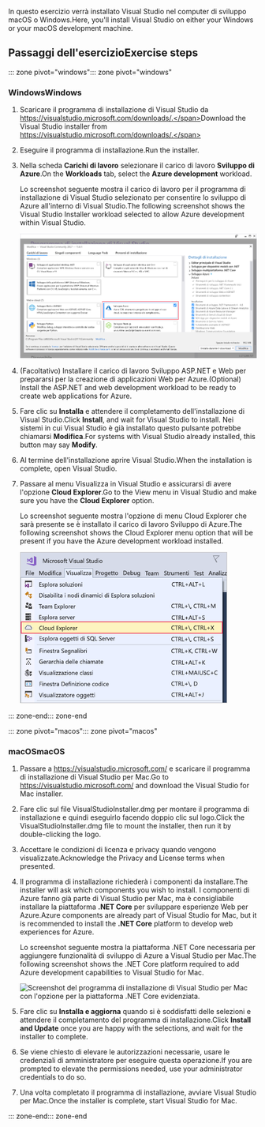 <span data-ttu-id="96978-101">In questo esercizio verrà installato Visual Studio nel computer di sviluppo macOS o Windows.</span><span class="sxs-lookup"><span data-stu-id="96978-101">Here, you'll install Visual Studio on either your Windows or your macOS development machine.</span></span>

## <a name="exercise-steps"></a><span data-ttu-id="96978-102">Passaggi dell'esercizio</span><span class="sxs-lookup"><span data-stu-id="96978-102">Exercise steps</span></span>

<span data-ttu-id="96978-103">::: zone pivot="windows"</span><span class="sxs-lookup"><span data-stu-id="96978-103">::: zone pivot="windows"</span></span>

### <a name="windows"></a><span data-ttu-id="96978-104">Windows</span><span class="sxs-lookup"><span data-stu-id="96978-104">Windows</span></span>

1. <span data-ttu-id="96978-105">Scaricare il programma di installazione di Visual Studio da https://visualstudio.microsoft.com/downloads/.</span><span class="sxs-lookup"><span data-stu-id="96978-105">Download the Visual Studio installer from https://visualstudio.microsoft.com/downloads/.</span></span>

1. <span data-ttu-id="96978-106">Eseguire il programma di installazione.</span><span class="sxs-lookup"><span data-stu-id="96978-106">Run the installer.</span></span>

1. <span data-ttu-id="96978-107">Nella scheda **Carichi di lavoro** selezionare il carico di lavoro **Sviluppo di Azure**.</span><span class="sxs-lookup"><span data-stu-id="96978-107">On the **Workloads** tab, select the **Azure development** workload.</span></span>

    <span data-ttu-id="96978-108">Lo screenshot seguente mostra il carico di lavoro per il programma di installazione di Visual Studio selezionato per consentire lo sviluppo di Azure all'interno di Visual Studio.</span><span class="sxs-lookup"><span data-stu-id="96978-108">The following screenshot shows the Visual Studio Installer workload selected to allow Azure development within Visual Studio.</span></span>

    ![Screenshot del programma di installazione di Visual Studio con il carico di lavoro di sviluppo di Azure evidenziato.](../media/5-select-azure-workload.png)

1. <span data-ttu-id="96978-110">(Facoltativo) Installare il carico di lavoro Sviluppo ASP.NET e Web per prepararsi per la creazione di applicazioni Web per Azure.</span><span class="sxs-lookup"><span data-stu-id="96978-110">(Optional) Install the ASP.NET and web development workload to be ready to create web applications for Azure.</span></span>

1. <span data-ttu-id="96978-111">Fare clic su **Installa** e attendere il completamento dell'installazione di Visual Studio.</span><span class="sxs-lookup"><span data-stu-id="96978-111">Click **Install**, and wait for Visual Studio to install.</span></span> <span data-ttu-id="96978-112">Nei sistemi in cui Visual Studio è già installato questo pulsante potrebbe chiamarsi **Modifica**.</span><span class="sxs-lookup"><span data-stu-id="96978-112">For systems with Visual Studio already installed, this button may say **Modify**.</span></span>

1. <span data-ttu-id="96978-113">Al termine dell'installazione aprire Visual Studio.</span><span class="sxs-lookup"><span data-stu-id="96978-113">When the installation is complete, open Visual Studio.</span></span>

1. <span data-ttu-id="96978-114">Passare al menu Visualizza in Visual Studio e assicurarsi di avere l'opzione **Cloud Explorer**.</span><span class="sxs-lookup"><span data-stu-id="96978-114">Go to the View menu in Visual Studio and make sure you have the **Cloud Explorer** option.</span></span>

    <span data-ttu-id="96978-115">Lo screenshot seguente mostra l'opzione di menu Cloud Explorer che sarà presente se è installato il carico di lavoro Sviluppo di Azure.</span><span class="sxs-lookup"><span data-stu-id="96978-115">The following screenshot shows the Cloud Explorer menu option that will be present if you have the Azure development workload installed.</span></span>

    ![Screenshot del menu Visualizza di Visual Studio con l'opzione di menu Cloud Explorer evidenziata.](../media/5-verify-cloud-explorer.png)

<span data-ttu-id="96978-117">::: zone-end</span><span class="sxs-lookup"><span data-stu-id="96978-117">::: zone-end</span></span>

<span data-ttu-id="96978-118">::: zone pivot="macos"</span><span class="sxs-lookup"><span data-stu-id="96978-118">::: zone pivot="macos"</span></span>

### <a name="macos"></a><span data-ttu-id="96978-119">macOS</span><span class="sxs-lookup"><span data-stu-id="96978-119">macOS</span></span>

1. <span data-ttu-id="96978-120">Passare a https://visualstudio.microsoft.com/ e scaricare il programma di installazione di Visual Studio per Mac.</span><span class="sxs-lookup"><span data-stu-id="96978-120">Go to https://visualstudio.microsoft.com/ and download the Visual Studio for Mac installer.</span></span>

1. <span data-ttu-id="96978-121">Fare clic sul file VisualStudioInstaller.dmg per montare il programma di installazione e quindi eseguirlo facendo doppio clic sul logo.</span><span class="sxs-lookup"><span data-stu-id="96978-121">Click the VisualStudioInstaller.dmg file to mount the installer, then run it by double-clicking the logo.</span></span>

1. <span data-ttu-id="96978-122">Accettare le condizioni di licenza e privacy quando vengono visualizzate.</span><span class="sxs-lookup"><span data-stu-id="96978-122">Acknowledge the Privacy and License terms when presented.</span></span>

1. <span data-ttu-id="96978-123">Il programma di installazione richiederà i componenti da installare.</span><span class="sxs-lookup"><span data-stu-id="96978-123">The installer will ask which components you wish to install.</span></span> <span data-ttu-id="96978-124">I componenti di Azure fanno già parte di Visual Studio per Mac, ma è consigliabile installare la piattaforma **.NET Core** per sviluppare esperienze Web per Azure.</span><span class="sxs-lookup"><span data-stu-id="96978-124">Azure components are already part of Visual Studio for Mac, but it is recommended to install the **.NET Core** platform to develop web experiences for Azure.</span></span>

    <span data-ttu-id="96978-125">Lo screenshot seguente mostra la piattaforma .NET Core necessaria per aggiungere funzionalità di sviluppo di Azure a Visual Studio per Mac.</span><span class="sxs-lookup"><span data-stu-id="96978-125">The following screenshot shows the .NET Core platform required to add Azure development capabilities to Visual Studio for Mac.</span></span>

    ![Screenshot del programma di installazione di Visual Studio per Mac con l'opzione per la piattaforma .NET Core evidenziata.](../media/5-vsmac-install-net-core.png)

1. <span data-ttu-id="96978-127">Fare clic su **Installa e aggiorna** quando si è soddisfatti delle selezioni e attendere il completamento del programma di installazione.</span><span class="sxs-lookup"><span data-stu-id="96978-127">Click **Install and Update** once you are happy with the selections, and wait for the installer to complete.</span></span>

1. <span data-ttu-id="96978-128">Se viene chiesto di elevare le autorizzazioni necessarie, usare le credenziali di amministratore per eseguire questa operazione.</span><span class="sxs-lookup"><span data-stu-id="96978-128">If you are prompted to elevate the permissions needed, use your administrator credentials to do so.</span></span>

1. <span data-ttu-id="96978-129">Una volta completato il programma di installazione, avviare Visual Studio per Mac.</span><span class="sxs-lookup"><span data-stu-id="96978-129">Once the installer is complete, start Visual Studio for Mac.</span></span>

<span data-ttu-id="96978-130">::: zone-end</span><span class="sxs-lookup"><span data-stu-id="96978-130">::: zone-end</span></span>